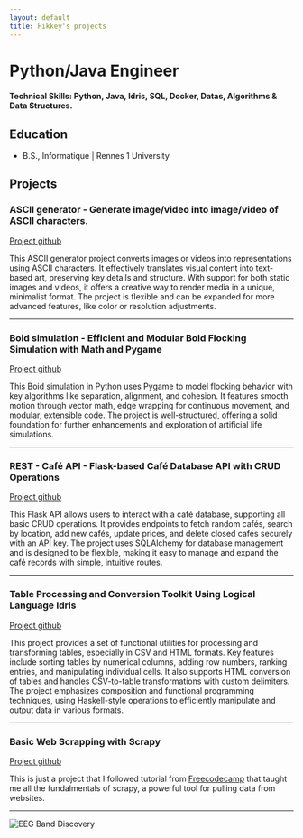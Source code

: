 ```yaml
---
layout: default
title: Hikkey's projects
---
```


# Python/Java Engineer

#### Technical Skills: Python, Java, Idris, SQL, Docker, Datas, Algorithms & Data Structures.

## Education
- B.S., Informatique | Rennes 1 University

## Projects
### ASCII generator - Generate image/video into image/video of ASCII characters.
[Project github](https://github.com/Hikkey3N/ASCII-img2ascii-video2ascii)

This ASCII generator project converts images or videos into representations using ASCII characters. It effectively translates visual content into text-based art, preserving key details and structure. With support for both static images and videos, it offers a creative way to render media in a unique, minimalist format. The project is flexible and can be expanded for more advanced features, like color or resolution adjustments.

---

### Boid simulation - Efficient and Modular Boid Flocking Simulation with Math and Pygame
[Project github](https://github.com/Hikkey3N/BoidSimulation/tree/main)

This Boid simulation in Python uses Pygame to model flocking behavior with key algorithms like separation, alignment, and cohesion. It features smooth motion through vector math, edge wrapping for continuous movement, and modular, extensible code. The project is well-structured, offering a solid foundation for further enhancements and exploration of artificial life simulations.

---

### REST - Café API - Flask-based Café Database API with CRUD Operations
[Project github](https://github.com/Hikkey3N/REST_cafeAPI)

This Flask API allows users to interact with a café database, supporting all basic CRUD operations. It provides endpoints to fetch random cafés, search by location, add new cafés, update prices, and delete closed cafés securely with an API key. The project uses SQLAlchemy for database management and is designed to be flexible, making it easy to manage and expand the café records with simple, intuitive routes.

---

### Table Processing and Conversion Toolkit Using Logical Language Idris
[Project github](https://github.com/Hikkey3N/FUN-TP.Table/tree/main)

This project provides a set of functional utilities for processing and transforming tables, especially in CSV and HTML formats. Key features include sorting tables by numerical columns, adding row numbers, ranking entries, and manipulating individual cells. It also supports HTML conversion of tables and handles CSV-to-table transformations with custom delimiters. The project emphasizes composition and functional programming techniques, using Haskell-style operations to efficiently manipulate and output data in various formats.

---

### Basic Web Scrapping with Scrapy 
[Project github](https://github.com/Hikkey3N/BasicWebScrapping_Scrapy)

This is just a project that I followed tutorial from [Freecodecamp](https://www.freecodecamp.org/) that taught me all the fundalmentals of scrapy, a powerful tool for pulling data from websites.

---
![EEG Band Discovery](/assets/img/eeg_band_discovery.jpeg)

<!-- Continue the rest of your content similarly -->

